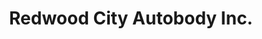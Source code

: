 ---
title: "Redwood City Autobody Inc."
url: /redwood-city/redwood-city-autobody-inc/
shop: car repair
---
